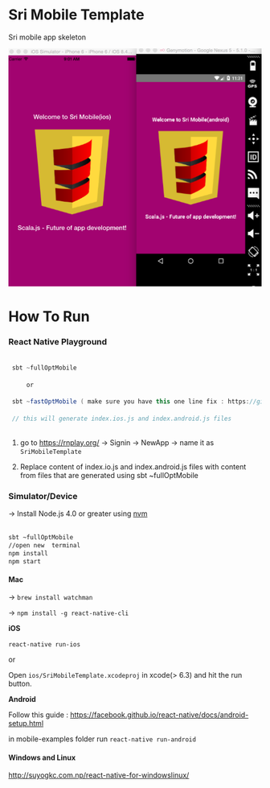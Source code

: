 # Sri Mobile Template

Sri mobile app skeleton

![stimobile](srimobile.png)


# How To Run

### React Native Playground

```scala

 sbt ~fullOptMobile
   
     or 
 
 sbt ~fastOptMobile ( make sure you have this one line fix : https://github.com/facebook/react-native/pull/4830/files )
 
 // this will generate index.ios.js and index.android.js files
 
```

1) go to https://rnplay.org/ ->  Signin  -> NewApp -> name it as `SriMobileTemplate`

2) Replace content of index.io.js and index.android.js files with content from files that are generated using sbt ~fullOptMobile

### Simulator/Device

-> Install Node.js 4.0 or greater using [nvm](https://github.com/creationix/nvm#installation)

```

sbt ~fullOptMobile
//open new  terminal
npm install
npm start
```

#### Mac

-> `brew install watchman`

-> `npm install -g react-native-cli`

**iOS**

`react-native run-ios`

or

Open  `ios/SriMobileTemplate.xcodeproj` in xcode(> 6.3) and hit the run button.

**Android**

Follow this guide : https://facebook.github.io/react-native/docs/android-setup.html

in mobile-examples folder run `react-native run-android`

#### Windows and Linux

http://suyogkc.com.np/react-native-for-windowslinux/
